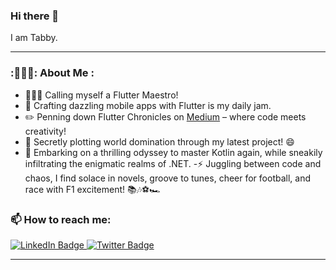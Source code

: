 ### Hi there 👋 
I am Tabby.

---

### :👩🏽‍💻: About Me :
- 👩🏽‍💻 Calling myself a Flutter Maestro!
- 💙 Crafting dazzling mobile apps with Flutter is my daily jam.
- ✏️ Penning down Flutter Chronicles on <a href="https://medium.com/@GeekoutwithTabby">Medium</a> – where code meets creativity!
- 🔭 Secretly plotting world domination through my latest project! 😄
- 🌱 Embarking on a thrilling odyssey to master Kotlin again, while sneakily infiltrating the enigmatic realms of .NET.
-⚡ Juggling between code and chaos, I find solace in novels, groove to tunes, cheer for football, and race with F1 excitement! 📚🎶⚽🏎️

### 📫 How to reach me:

<div id="badges">
  <a href="https://www.linkedin.com/in/tabitha-mutinda/">
    <img src="https://img.shields.io/badge/LinkedIn-blue?style=for-the-badge&logo=linkedin&logoColor=white" alt="LinkedIn Badge"/>
  </a>
  <a href="https://twitter.com/TabithaMutinda4">
    <img src="https://img.shields.io/badge/Twitter-blue?style=for-the-badge&logo=twitter&logoColor=white" alt="Twitter Badge"/>
  </a>
</div>

---

<!---
TabbyMutinda/TabbyMutinda is a ✨ special ✨ repository because its `README.md` (this file) appears on your GitHub profile.
You can click the Preview link to take a look at your changes.
--->
